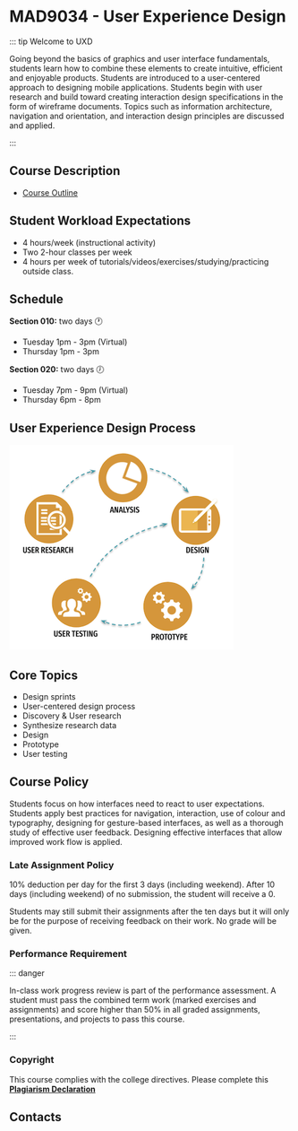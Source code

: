 # MAD9034 - User Experience Design

::: tip Welcome to UXD

Going beyond the basics of graphics and user interface fundamentals, students learn how to combine these elements to create intuitive, efficient and enjoyable products. Students are introduced to a user-centered approach to designing mobile applications. Students begin with user research and build toward creating interaction design specifications in the form of wireframe documents. Topics such as information architecture, navigation and orientation, and interaction design principles are discussed and applied.

:::

## Course Description

- [Course Outline](https://ecoursemap.com/Outline?coursecode=MAD9034&courseversion=&academicyearid=113)

## Student Workload Expectations

- 4 hours/week (instructional activity)
- Two 2-hour classes per week
- 4 hours per week of tutorials/videos/exercises/studying/practicing outside class.

## Schedule

**Section 010:** two days :clock1:

- Tuesday 1pm - 3pm (Virtual)
- Thursday 1pm - 3pm 

**Section 020:** two days :clock7:

- Tuesday 7pm - 9pm (Virtual)
- Thursday 6pm - 8pm 


## User Experience Design Process

<img src="../assets/UXD.png" alt="UX Design Process">

## Core Topics

- Design sprints
- User-centered design process
- Discovery & User research
- Synthesize research data
- Design
- Prototype
- User testing

## Course Policy

Students focus on how interfaces need to react to user expectations. Students apply best practices for navigation, interaction, use of colour and typography, designing for gesture-based interfaces, as well as a thorough study of effective user feedback. Designing effective interfaces that allow improved work flow is applied.

### Late Assignment Policy

10% deduction per day for the first 3 days (including weekend).
After 10 days (including weekend) of no submission, the student will receive a 0.

Students may still submit their assignments after the ten days but it will only be for the purpose of receiving feedback on their work. No grade will be given.

### Performance Requirement

::: danger

In-class work progress review is part of the performance assessment. A student must pass the combined term work (marked exercises and assignments) and score higher than 50% in all graded assignments, presentations, and projects to pass this course.

:::

### Copyright

This course complies with the college directives. Please complete this [**Plagiarism Declaration**](https://brightspace.algonquincollege.com/d2l/le/content/282599/viewContent/4288653/View)

## Contacts

<ContactCard 
  name="SuCheng Lee"
  title="Professor"
  img-url="/f2022/slee_h.png"
  bio="Professor of the Mobile Application Design & Development Program at Algonquin College"
  :details="[
      { label: 'email', value: 'lees1@algonquincollege.com' }, 
      { label: 'github', value: 'lees1' },  
      { label: 'office', value: 'Zoom - by appointment' },
      { label: 'twitter', value: '@UXResearchLab' },
    ]"
/>

<ContactCard 
  name="Laura Olac"
  title="Professor"
  img-url="/f2022/HeadshotPlaceholder.png"
  bio="Instructor in the Mobile Application Design & Development Program at Algonquin College."
  :details="[
      { label: 'email', value: 'olacl@algonquincollege.com' }, 
      { label: 'github', value: 'TBA' },  
      { label: 'office', value: 'Zoom - by appointment' },
      { label: 'twitter', value: 'TBA' },
    ]"
/>


<ContactCard 
  name="Admed Elbadri"
  title="Student Success Specialist"
  bio=""
  :details="[
      { label: 'email', value: 'elbadra@algonquincollege.com' }, 
      { label: 'phone', value: '(613) 727-4723 x‬2188' }, 
      { label: 'office', value: 'C037' }
    ]"
/>
